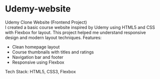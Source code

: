 # Udemy-website
Udemy Clone Website (Frontend Project)  
I created a basic course website inspired by Udemy using HTML5 and CSS with Flexbox for layout. This project helped me understand responsive design and modern layout techniques.
Features:
- Clean homepage layout  
- Course thumbnails with titles and ratings  
- Navigation bar and footer  
- Responsive using Flexbox  

Tech Stack: HTML5, CSS3, Flexbox
